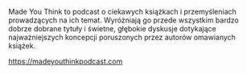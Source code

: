 Made You Think to podcast o ciekawych książkach i przemyśleniach prowadzących na ich temat. Wyróżniają go przede wszystkim bardzo dobrze dobrane tytuły i świetne, głębokie dyskusje dotykające najważniejszych koncepcji poruszonych przez autorów omawianych książek. 

https://madeyouthinkpodcast.com
